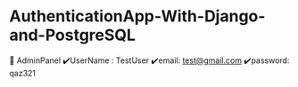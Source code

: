 # AuthenticationApp-With-Django-and-PostgreSQL


📌 AdminPanel
    ✔️UserName : TestUser
    ✔️email: test@gmail.com
    ✔️password: qaz321

